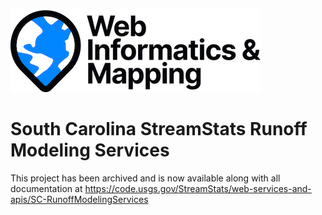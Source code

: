 ![WiM](wim.png)

# South Carolina StreamStats Runoff Modeling Services

This project has been archived and is now available along with all documentation at https://code.usgs.gov/StreamStats/web-services-and-apis/SC-RunoffModelingServices